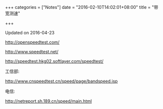+++
categories = ["Notes"]
date = "2016-02-10T14:02:01+08:00"
title = "带宽测速"

+++

<!--more-->

Updated on 2016-04-23

http://openspeedtest.com/

http://www.speedtest.net/

http://speedtest.hkg02.softlayer.com/speedtest/

工信部:

http://www.cnspeedtest.cn/speed/page/bandspeed.jsp

电信:

http://netreport.sh.189.cn/speed/main.html